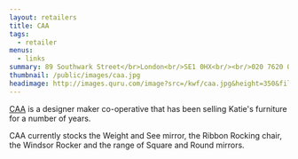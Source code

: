 ```yaml
---
layout: retailers
title: CAA
tags:
  - retailer
menus: 
  - links
summary: 89 Southwark Street</br>London<br/>SE1 0HX<br/><br/>020 7620 0086
thumbnail: /public/images/caa.jpg
headimage: http://images.quru.com/image?src=/kwf/caa.jpg&height=350&fill=%23ffffff&strip=1
---
```

[CAA](http://caa.org.uk) is a designer maker co-operative that has been selling Katie's furniture for a number of years.

CAA currently stocks the Weight and See mirror, the Ribbon Rocking chair, the Windsor Rocker and the range of Square and Round mirrors.

